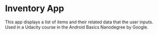 Inventory App
===================================

This app displays a list of items and their related data that the user inputs.
Used in a Udacity course in the Android Basics Nanodegree by Google. 
